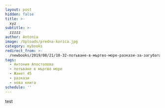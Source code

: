```yaml
---
layout: post
hidden: false
title: >-
  xyz
subtitle: >-
  zzzzz
author: Antonia
image: /Uploads/predna-korica.jpg
category: mybooks
redirect_from: >-
  /newbooks/2019/08/21/10-32-потъване-в-мъртво-море-разкази-за-загубата-човешките-щети-и-светлината-зад-пукнатините-ни
tags:
  - Антония Апостолова
  - потъване в мъртво море
  - Жанет 45
  - разкази
  - нова книга
schedule: ''
---
```

test